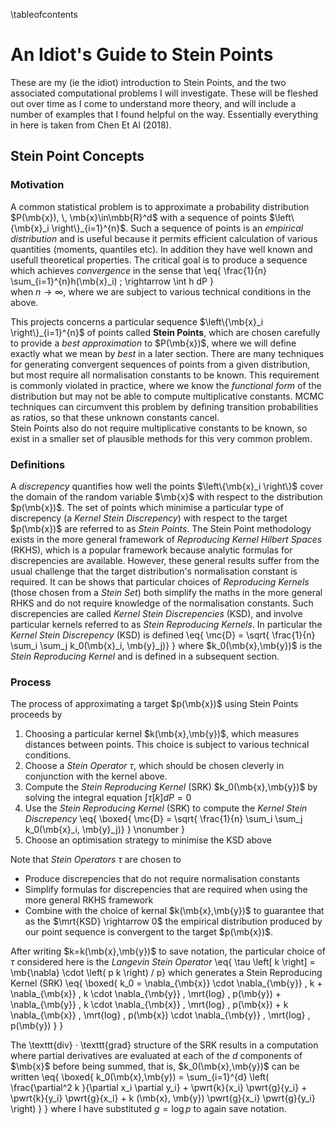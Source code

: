 
\tableofcontents

# An Idiot's Guide to Stein Points

These are my (ie the idiot) introduction to Stein Points, and the two associated computational
problems I will investigate.  These will be fleshed out over time as I come to understand more
theory, and will include a number of examples that I found helpful on the way. Essentially 
everything in here is taken from Chen Et Al (2018). 

## Stein Point Concepts 

### Motivation 

A common statistical problem is to approximate a probability distribution
$P(\mb{x}), \, \mb{x}\in\mbb{R}^d$ with a sequence of points $\left\{\mb{x}_i \right\}_{i=1}^{n}$.
Such a sequence of points is an *empirical distribution* and is useful because it
permits efficient calculation of various quantities (moments, quantiles etc).  In 
addition they have well known and usefull theoretical properties.  The critical goal
is to produce a sequence which achieves *convergence* in the sense that
\eq{ \frac{1}{n} \sum_{i=1}^{n}h(\mb{x}_i) \; \rightarrow \int h dP }  
when $n\rightarrow\infty$, where we are subject to various technical conditions in the above.

This projects concerns a particular sequence $\left\{\mb{x}_i \right\}_{i=1}^{n}$ of points called 
**Stein Points**, which are chosen carefully to provide a *best approximation* to
$P(\mb{x})$, where we will define exactly what we mean by *best* in a later section.  There
are many techniques for generating convergent sequences of points from a given distribution, 
but most require all normalisation constants to be known.  This requirement is commonly 
violated in practice, where we know the *functional form* of the distribution but may not be
able to compute multiplicative constants.  MCMC techniques can circumvent this problem 
by defining transition probabilities as ratios, so that these unknown constants cancel.  
Stein Points also do not require multiplicative constants to be known, so exist in a smaller
set of plausible methods for this very common problem.

### Definitions

A *discrepency* quantifies how well the points $\left\{\mb{x}_i \right\}$ cover the domain
of the random variable $\mb{x}$ with respect to the distribution $p(\mb{x})$.  The set of 
points which minimise a particular type of discrepency (a *Kernel Stein Discrepency*) with
respect to the target $p(\mb{x})$ are referred to as *Stein Points*.  The Stein Point methodology 
exists in the more general framework of *Reproducing Kernel Hilbert Spaces* (RKHS), which is a 
popular framework because analytic formulas for discrepencies are available.  However, these 
general results suffer from the usual challenge that the target distribution's normalisation
constant is required.  It can be shows that particular choices of *Reproducing Kernels* (those
chosen from a *Stein Set*) both simplify the maths in the more general RHKS and do not require knowledge
of the normalisation constants.  Such discrepencies are called *Kernel Stein Discrepencies*
(KSD), and involve particular kernels referred to as *Stein Reproducing Kernels*.  In particular
the *Kernel Stein Discrepency* (KSD) is defined
\eq{ \mc{D} = \sqrt{ \frac{1}{n} \sum_i \sum_j k_0(\mb{x}_i, \mb{y}_j)} }
where $k_0(\mb{x},\mb{y})$ is the *Stein Reproducing Kernel* and is defined in a subsequent 
section.  

### Process 

The process of approximating a target $p(\mb{x})$ using Stein Points proceeds by

1. Choosing a particular kernel $k(\mb{x},\mb{y})$, which measures distances between points.  This choice
is subject to various technical conditions.
2. Choose a *Stein Operator* $\tau$, which should be chosen cleverly in conjunction with the kernel above.
3. Compute the *Stein Reproducing Kernel* (SRK) $k_0(\mb{x},\mb{y})$ by solving the integral equation 
$\int \tau[k]dP=0$
4. Use the *Stein Reproducing Kernel* (SRK) to compute the *Kernel Stein Discrepency*
\eq{ \boxed{ \mc{D} = \sqrt{ \frac{1}{n} \sum_i \sum_j k_0(\mb{x}_i, \mb{y}_j)} } \nonumber }
5. Choose an optimisation strategy to minimise the KSD above

Note that *Stein Operators* $\tau$ are chosen to

* Produce discrepencies that do not require normalisation constants
* Simplify formulas for discrepencies that are required when using the more general RKHS framework
* Combine with the choice of kernal $k(\mb{x},\mb{y})$ to guarantee that as the 
$\mrt{KSD} \rightarrow 0$ the empirical distribution produced by our point sequence is convergent
to the target $p(\mb{x})$.

After writing $k=k(\mb{x},\mb{y})$ to save notation, the particular choice of $\tau$ considered here is 
the *Langevin Stein Operator*
\eq{ \tau \left[ k \right] = \mb{\nabla} \cdot \left( p k \right) / p}
which generates a Stein Reproducing Kernel (SRK)
\eq{ \boxed{
    k_0 = \nabla_{\mb{x}} \cdot \nabla_{\mb{y}} \, k + \nabla_{\mb{x}} \, k \cdot \nabla_{\mb{y}} \, \mrt{log} \, p(\mb{y}) + \nabla_{\mb{y}} \, k \cdot \nabla_{\mb{x}} \, \mrt{log} \, p(\mb{x}) + k \nabla_{\mb{x}} \, \mrt{log} \, p(\mb{x}) \cdot \nabla_{\mb{y}} \, \mrt{log} \, p(\mb{y}) }
}

The \texttt{div} $\cdot$ \texttt{grad} structure of the SRK results in a computation where partial derivatives are evaluated at each of the $d$ components of $\mb{x}$ before being summed, that is, $k_0(\mb{x},\mb{y})$ can be written
\eq{ \boxed{
    k_0(\mb{x},\mb{y}) = \sum_{i=1}^{d} \left( \frac{\partial^2 k }{\partial x_i \partial y_i} + \pwrt{k}{x_i} \pwrt{g}{y_i} + \pwrt{k}{y_i} \pwrt{g}{x_i} + k (\mb{x}, \mb{y}) \pwrt{g}{x_i} \pwrt{g}{y_i} \right) }
}
where I have substituted $g=\textrm{log} \, p$ to again save notation.
